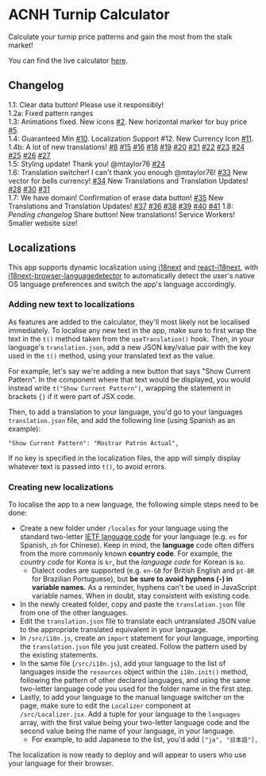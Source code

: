 # ACNH Turnip Calculator

Calculate your turnip price patterns and gain the most from the stalk market!

You can find the live calculator [here](https://elxris.github.io/Turnip-Calculator/).

## Changelog

1.1: Clear data button! Please use it responsibly!  
1.2a: Fixed pattern ranges  
1.3: Animations fixed. New icons [#2](/../../issues/3). New horizontal marker for buy price [#5](/../../issues/5).  
1.4: Guaranteed Min [#10](/../../issues/10). Localization Support #12. New Currency Icon [#11](/../../issues/11).  
1.4b: A lot of new translations! [#8](/../../issues/8) [#15](/../../issues/15) [#16](/../../issues/16) [#18](/../../issues/18) [#19](/../../issues/19) [#20](/../../issues/20) [#21](/../../issues/21) [#22](/../../issues/22) [#23](/../../issues/28) [#24](/../../issues/24) [#25](/../../issues/25) [#26](/../../issues/26) [#27](/../../issues/27)  
1.5: Styling update! Thank you! @mtaylor76 [#24](/../../issues/24)  
1.6: Translation switcher! I can't thank you enough @mtaylor76! [#33](/../../issues/33) New vector for bells currency! [#34](/../../issues/34) New Translations and Translation Updates! [#28](/../../issues/28) [#30](/../../issues/30) [#31](/../../issues/31)  
1.7: We have domain! Confirmation of erase data button! [#35](/../../issues/35) New Translations and Translation Updates! [#37](/../../issues/7) [#36](/../../issues/36) [#38](/../../issues/38) [#39](/../../issues/39) [#40](/../../issues/40) [#41](/../../issues/41)
1.8: _Pending changelog_ Share button! New translations! Service Workers! Smaller website size!

## Localizations

This app supports dynamic localization using [i18next](https://www.i18next.com/) and [react-i18next](https://react.i18next.com/), with [i18next-browser-languagedetector](https://github.com/i18next/i18next-browser-languageDetector) to automatically detect the user's native OS language preferences and switch the app's language accordingly.

### Adding new text to localizations

As features are added to the calculator, they'll most likely not be localised immediately. To localise any new text in the app, make sure to first wrap the text in the `t()` method taken from the `useTranslation()` hook. Then, in your language's `translation.json`, add a new JSON key/value pair with the key used in the `t()` method, using your translated text as the value.

For example, let's say we're adding a new button that says "Show Current Pattern". In the component where that text would be displayed, you would instead write `t("Show Current Pattern")`, wrapping the statement in brackets `{}` if it were part of JSX code.

Then, to add a translation to your language, you'd go to your languages `translation.json` file, and add the following line (using Spanish as an example):

`"Show Current Pattern": "Mostrar Patrón Actual",`

If no key is specified in the localization files, the app will simply display whatever text is passed into `t()`, to avoid errors.

### Creating new localizations

To localise the app to a new language, the following simple steps need to be done:

- Create a new folder under `/locales` for your language using the standard two-letter [IETF language code](https://gist.github.com/traysr/2001377) for your language (e.g. `es` for Spanish, `zh` for Chinese). Keep in mind, the **language** code often differs from the more commonly known **country code**. For example, the _country code_ for Korea is `kr`, but the _language code_ for Korean is `ko`.
  - Dialect codes are supported (e.g. `en-GB` for British English and `pt-BR` for Brazilian Portuguese), but **be sure to avoid hyphens (-) in variable names.** As a reminder, hyphens can't be used in JavaScript variable names. When in doubt, stay consistent with existing code.
- In the newly created folder, copy and paste the `translation.json` file from one of the other languages.
- Edit the `translation.json` file to translate each untranslated JSON value to the appropriate translated equivalent in your language.
- In `/src/i18n.js`, create an `import` statement for your language, importing the `translation.json` file you just created. Follow the pattern used by the existing statements.
- In the same file (`/src/i18n.js`), add your language to the list of languages inside the `resources` object within the `i18n.init()` method, following the pattern of other declared languages, and using the same two-letter language code you used for the folder name in the first step.
- Lastly, to add your language to the manual language switcher on the page, make sure to edit the `Localizer` component at `/src/Localizer.jsx`. Add a tuple for your language to the `languages` array, with the first value being your two-letter language code and the second value being the name of your language, in your language.
  - For example, to add Japanese to the list, you'd add `["ja", "日本語"],`

The localization is now ready to deploy and will appear to users who use your language for their browser.
